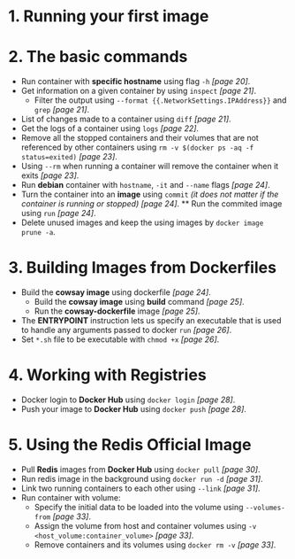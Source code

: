# 1. Running your first image
# 2. The basic commands
* Run container with **specific hostname** using flag `-h` *[page 20]*.
* Get information on a given container by using `inspect` *[page 21]*.
  * Filter the output using `--format {{.NetworkSettings.IPAddress}}` and `grep` *[page 21]*.
* List of changes made to a container using `diff` *[page 21]*.
* Get the logs of a container using `logs` *[page 22]*.
* Remove all the stopped containers and their volumes that are not referenced by other containers using `rm -v $(docker ps -aq -f status=exited)` *[page 23]*.
* Using `--rm` when running a container will remove the container when it exits *[page 23]*.
* Run **debian** container with `hostname`, `-it` and `--name` flags *[page 24]*.
* Turn the container into an **image** using `commit` *(it does not matter if the container is running or stopped)* *[page 24]*.
  ** Run the commited image using `run` *[page 24]*.
* Delete unused images and keep the using images by `docker image prune -a`.

# 3. Building Images from Dockerfiles
* Build the **cowsay image** using dockerfile *[page 24]*.
  * Build the **cowsay image** using **build** command *[page 25]*.
  * Run the **cowsay-dockerfile** image *[page 25]*.
* The **ENTRYPOINT** instruction lets us specify an executable that is used to handle any arguments passed to docker `run` *[page 26]*.
* Set `*.sh` file to be executable with `chmod +x` *[page 26]*.

# 4. Working with Registries
* Docker login to **Docker Hub** using `docker login` *[page 28]*.
* Push your image to **Docker Hub** using `docker push` *[page 28]*.

# 5. Using the Redis Official Image
* Pull **Redis** images from **Docker Hub** using `docker pull` *[page 30]*.
* Run redis image in the background using `docker run -d` *[page 31]*.
* Link two running containers to each other using `--link` *[page 31]*.
* Run container with volume:
  * Specify the initial data to be loaded into the volume using `--volumes-from` *[page 33]*.
  * Assign the volume from host and container volumes using `-v <host_volume:container_volume>` *[page 33]*.
  * Remove containers and its volumes using `docker rm -v` *[page 33]*.